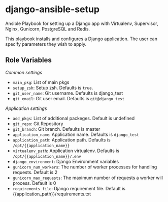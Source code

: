 # django-ansible-setup
Ansible Playbook for setting up a Django app with Virtualenv, Supervisor, Nginx, Gunicorn, PostgreSQL and Redis.


This playbook installs and configures a Django application. The user can specify parameters they wish to apply.

Role Variables
--------------
*Common settings*

* `main_pkg`: List of main pkgs
* `setup_zsh`: Setup zsh. Defaults is `true`.
* `git_user_name`: Git username. Defaults is django_test
* `git_email`: Git user email. Defaults is `git@django_test`


*Application settings*

* `add_pkgs`: List of additional packeges. Default is undefined
* `git_repo`: Git Repository
* `git_branch`: Git branch. Defaults is master
* `application_name`: Application name. Defaults is `django_test`
* `application_path`: Application path. Defaults is `/opt/{{application_name}}`
* `virtualenv_path`: Application virtualenv. Defaults is `/opt/{{application_name}}/.env`
* `django_environment`: Django Environment variables
* `gunicorn_num_workers`: The number of worker processes for handling requests. Default is 2
* `gunicorn_max_requests`: The maximum number of requests a worker will process. Default is 0
* `requirements_file`: Django requirement file. Default is {{application_path}}/requirements.txt
